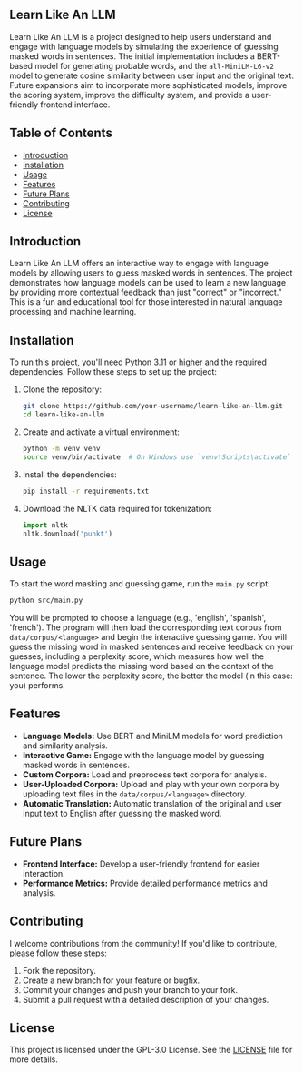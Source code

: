 ## Learn Like An LLM

Learn Like An LLM is a project designed to help users understand and engage with language models by simulating the experience of guessing masked words in sentences. The initial implementation includes a BERT-based model for generating probable words, and the `all-MiniLM-L6-v2` model to generate cosine similarity between user input and the original text. Future expansions aim to incorporate more sophisticated models, improve the scoring system, improve the difficulty system, and provide a user-friendly frontend interface.

## Table of Contents

- [Introduction](#introduction)
- [Installation](#installation)
- [Usage](#usage)
- [Features](#features)
- [Future Plans](#future-plans)
- [Contributing](#contributing)
- [License](#license)

## Introduction

Learn Like An LLM offers an interactive way to engage with language models by allowing users to guess masked words in sentences. The project demonstrates how language models can be used to learn a new language by providing more contextual feedback than just "correct" or "incorrect." This is a fun and educational tool for those interested in natural language processing and machine learning.

## Installation

To run this project, you'll need Python 3.11 or higher and the required dependencies. Follow these steps to set up the project:

1. Clone the repository:
   ```bash
   git clone https://github.com/your-username/learn-like-an-llm.git
   cd learn-like-an-llm
   ```

2. Create and activate a virtual environment:
    ```bash
    python -m venv venv
    source venv/bin/activate  # On Windows use `venv\Scripts\activate`
    ```

3. Install the dependencies:
    ```bash
    pip install -r requirements.txt
    ```

4. Download the NLTK data required for tokenization:
    ```python
    import nltk
    nltk.download('punkt')
    ```

## Usage

To start the word masking and guessing game, run the `main.py` script:

```bash
python src/main.py
```

You will be prompted to choose a language (e.g., 'english', 'spanish', 'french'). The program will then load the corresponding text corpus from `data/corpus/<language>` and begin the interactive guessing game. You will guess the missing word in masked sentences and receive feedback on your guesses, including a perplexity score, which measures how well the language model predicts the missing word based on the context of the sentence. The lower the perplexity score, the better the model (in this case: you) performs.

## Features

- **Language Models:** Use BERT and MiniLM models for word prediction and similarity analysis.
- **Interactive Game:** Engage with the language model by guessing masked words in sentences.
- **Custom Corpora:** Load and preprocess text corpora for analysis.
- **User-Uploaded Corpora:** Upload and play with your own corpora by uploading text files in the `data/corpus/<language>` directory.
- **Automatic Translation:** Automatic translation of the original and user input text to English after guessing the masked word.

## Future Plans

- **Frontend Interface:** Develop a user-friendly frontend for easier interaction.
- **Performance Metrics:** Provide detailed performance metrics and analysis.

## Contributing

I welcome contributions from the community! If you'd like to contribute, please follow these steps:

1. Fork the repository.
2. Create a new branch for your feature or bugfix.
3. Commit your changes and push your branch to your fork.
4. Submit a pull request with a detailed description of your changes.

## License

This project is licensed under the GPL-3.0 License. See the [LICENSE](LICENSE) file for more details.
